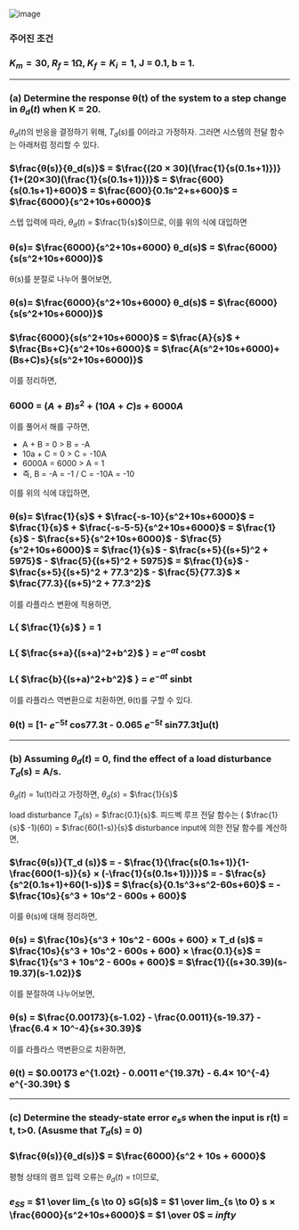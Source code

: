 ![image](https://github.com/moonsungang/homework-solution/assets/144924760/7af14d5d-ca5d-4790-8a0d-e6b5ca1035df)

### 주어진 조건

### $K_m = 30$, $R_f$ = 1Ω, $K_f = K_i = 1$, J = 0.1, b = 1.

---

### (a) Determine the response θ(t) of the system to a step change in $θ_d (t)$ when K = 20.

$θ_d (t)$의 반응을 결정하기 위해, $T_d$(s)를 0이라고 가정하자. 그러면 시스템의 전달 함수는 아래처럼 정리할 수 있다.

### $\frac{θ(s)}{θ_d(s)}$ = $\frac{(20 × 30)(\frac{1}{s(0.1s+1)})}{1+(20×30)(\frac{1}{s(0.1s+1)})}$ = $\frac{600}{s(0.1s+1)+600}$ = $\frac{600}{0.1s^2+s+600}$ = $\frac{6000}{s^2+10s+6000}$

스텝 입력에 따라, $θ_d (t)$ = $\frac{1}{s}$이므로, 이를 위의 식에 대입하면

### θ(s)= $\frac{6000}{s^2+10s+6000} θ_d(s)$ = $\frac{6000}{s(s^2+10s+6000)}$

θ(s)를 분절로 나누어 풀어보면,

### θ(s)= $\frac{6000}{s^2+10s+6000} θ_d(s)$ = $\frac{6000}{s(s^2+10s+6000)}$
### $\frac{6000}{s(s^2+10s+6000}$ = $\frac{A}{s}$ + $\frac{Bs+C}{s^2+10s+6000}$ = $\frac{A(s^2+10s+6000)+(Bs+C)s}{s(s^2+10s+6000)}$

이를 정리하면,

### 6000 = $(A+B)s^2 + (10A+C)s + 6000A$

이를 풀어서 해를 구하면,

* A + B = 0 > B = -A
* 10a + C = 0 > C = -10A
* 6000A = 6000 > A = 1
* 즉, B = -A = -1 / C = -10A = -10

이를 위의 식에 대입하면,

### θ(s)= $\frac{1}{s}$ + $\frac{-s-10}{s^2+10s+6000}$ = $\frac{1}{s}$ + $\frac{-s-5-5}{s^2+10s+6000}$ = $\frac{1}{s}$ - $\frac{s+5}{s^2+10s+6000}$ -  $\frac{5}{s^2+10s+6000}$ = $\frac{1}{s}$ - $\frac{s+5}{(s+5)^2 + 5975}$ -  $\frac{5}{(s+5)^2 + 5975}$ = $\frac{1}{s}$ - $\frac{s+5}{(s+5)^2 + 77.3^2}$ -  $\frac{5}{77.3}$ × $\frac{77.3}{(s+5)^2 + 77.3^2}$

이를 라플라스 변환에 적용하면,

### L{ $\frac{1}{s}$ } = 1
### L{ $\frac{s+a}{(s+a)^2+b^2}$ } = $e^{-at}$ cosbt
### L{ $\frac{b}{(s+a)^2+b^2}$ } = $e^{-at}$  sinbt

이를 라플라스 역변환으로 치환하면, θ(t)를 구할 수 있다.

### θ(t) = [1- $e^{-5t}$ cos77.3t - 0.065 $e^{-5t}$ sin77.3t]u(t)

---

### (b) Assuming $θ_d (t)$ = 0, find the effect of a load disturbance $T_d$(s) = A/s.

$θ_d (t)$ = 1u(t)라고 가정하면, $θ_d (s)$ = $\frac{1}{s}$

load disturbance $T_d$(s) = $\frac{0.1}{s}$.
피드벡 루프 전달 함수는 ( $\frac{1}{s}$ -1)(60) = $\frac{60(1-s)}{s}$
disturbance input에 의한 전달 함수를 계산하면,

### $\frac{θ(s)}{T_d (s)}$ = - $\frac{1}{\frac{s(0.1s+1)}{1-\frac{600(1-s)}{s} × (-\frac{1}{s(0.1s+1)})}}$ = - $\frac{s}{s^2(0.1s+1)+60(1-s)}$ = $\frac{s}{0.1s^3+s^2-60s+60}$ = - $\frac{10s}{s^3 + 10s^2 - 600s + 600}$

이를 θ(s)에 대해 정리하면,

### θ(s) = $\frac{10s}{s^3 + 10s^2 - 600s + 600} × T_d (s)$ = $\frac{10s}{s^3 + 10s^2 - 600s + 600} × \frac{0.1}{s}$ = $\frac{1}{s^3 + 10s^2 - 600s + 600}$ = $\frac{1}{(s+30.39)(s-19.37)(s-1.02)}$

이를 분절하여 나누어보면,

### θ(s) = $\frac{0.00173}{s-1.02} - \frac{0.0011}{s-19.37} - \frac{6.4 × 10^-4}{s+30.39}$

이를 라플라스 역변환으로 치환하면,

### θ(t) = $0.00173 e^{1.02t} - 0.0011 e^{19.37t} - 6.4× 10^{-4} e^{-30.39t} $

---

### (c) Determine the steady-state error $e_ss$ when the input is r(t) = t, t>0. (Asusme that $T_d$(s) = 0)

### $\frac{θ(s)}{θ_d(s)}$ = $\frac{6000}{s^2 + 10s + 6000}$

평형 상태의 램프 입력 오류는 $θ_d (t)$ = t이므로,

### $e_{SS}$ = $1 \over lim_{s \to 0} sG(s)$ = $1 \over lim_{s \to 0} s × \frac{6000}{s^2+10s+6000}$ = $1 \over 0$ = $infty$


